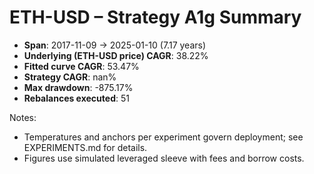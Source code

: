 # ETH-USD – Strategy A1g Summary

- **Span**: 2017-11-09 → 2025-01-10 (7.17 years)
- **Underlying (ETH-USD price) CAGR**: 38.22%
- **Fitted curve CAGR**: 53.47%
- **Strategy CAGR**: nan%
- **Max drawdown**: -875.17%
- **Rebalances executed**: 51

Notes:

- Temperatures and anchors per experiment govern deployment; see EXPERIMENTS.md for details.
- Figures use simulated leveraged sleeve with fees and borrow costs.
